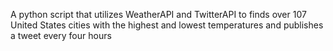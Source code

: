 
A python script that utilizes WeatherAPI and TwitterAPI to finds over 107 United States cities with the highest and lowest temperatures and publishes a tweet every four hours

